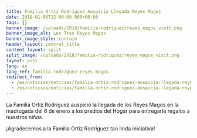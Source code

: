 ```yaml
---
title: Familia Ortíz Rodríguez Auspicia Llegada Reyes Magos
date: 2018-01-06T12:00:00.000+00:00
tags: []
banner_image: /uploads/2018/familia-rodriguez/reyes_magos_visit.png
banner_image_alt: Los Tres Reyes Magos
banner_image_style: contain
header_layout: central_title
content_layout: split
split_image: /uploads/2018/familia-rodriguez/reyes_magos_visit.png
layout: post
lang: es
lang_ref: familia-rodriguez-reyes-magos
redirect_from:
  - /es/noticias/noticias/familia-ortiz-rodriguez-auspicia-llegada-reyes-magos
  - /es/noticias/noticias/familia-ortiz-rodriguez-auspicia-llegada-reyes-magos/
---
```

La Familia Ortíz Rodríguez auspició la llegada de los Reyes Magos en la madrugada del 6 de enero a los predios del Hogar para entregarle regalos a nuestros niños.

¡Agradecemos a la Familia Ortíz Rodríguez tan linda iniciativa!
